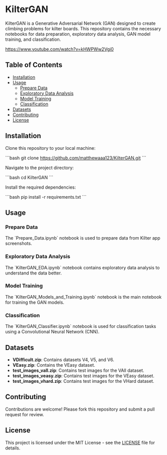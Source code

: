 
# KilterGAN

KilterGAN is a Generative Adversarial Network (GAN) designed to create climbing problems for kilter boards. This repository contains the necessary notebooks for data preparation, exploratory data analysis, GAN model training, and classification.

https://www.youtube.com/watch?v=kHWPWw2Vgi0

## Table of Contents

- [Installation](#installation)
- [Usage](#usage)
  - [Prepare Data](#prepare-data)
  - [Exploratory Data Analysis](#exploratory-data-analysis)
  - [Model Training](#model-training)
  - [Classification](#classification)
- [Datasets](#datasets)
- [Contributing](#contributing)
- [License](#license)

## Installation

Clone this repository to your local machine:

\`\`\`bash
git clone https://github.com/matthewaaa123/KilterGAN.git
\`\`\`

Navigate to the project directory:

\`\`\`bash
cd KilterGAN
\`\`\`

Install the required dependencies:

\`\`\`bash
pip install -r requirements.txt
\`\`\`

## Usage

### Prepare Data

The \`Prepare_Data.ipynb\` notebook is used to prepare data from Kilter app screenshots.

### Exploratory Data Analysis

The \`KilterGAN_EDA.ipynb\` notebook contains exploratory data analysis to understand the data better.

### Model Training

The \`KilterGAN_Models_and_Training.ipynb\` notebook is the main notebook for training the GAN models.

### Classification

The \`KilterGAN_Classifier.ipynb\` notebook is used for classification tasks using a Convolutional Neural Network (CNN).

## Datasets

- **VDifficult.zip**: Contains datasets V4, V5, and V6.
- **VEasy.zip**: Contains the VEasy dataset.
- **test_images_vall.zip**: Contains test images for the VAll dataset.
- **test_images_veasy.zip**: Contains test images for the VEasy dataset.
- **test_images_vhard.zip**: Contains test images for the VHard dataset.

## Contributing

Contributions are welcome! Please fork this repository and submit a pull request for review.

## License

This project is licensed under the MIT License - see the [LICENSE](LICENSE) file for details.
